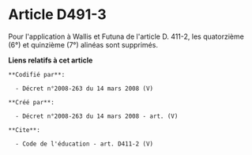 # Article D491-3

Pour l'application à Wallis et Futuna de l'article D. 411-2, les quatorzième (6°) et quinzième (7°) alinéas sont supprimés.

**Liens relatifs à cet article**

	**Codifié par**:

	  - Décret n°2008-263 du 14 mars 2008 (V)

	**Créé par**:

	  - Décret n°2008-263 du 14 mars 2008 - art. (V)

	**Cite**:

	  - Code de l'éducation - art. D411-2 (V)
